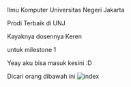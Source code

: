 Ilmu Komputer Universitas Negeri Jakarta

Prodi Terbaik di UNJ

Kayaknya dosennya Keren

untuk milestone 1

Yeay aku bisa masuk kesini :D

Dicari orang dibawah ini
![index](https://user-images.githubusercontent.com/89505830/203242884-de246eeb-5f2e-421a-b08b-e44a99988b18.jpg)
